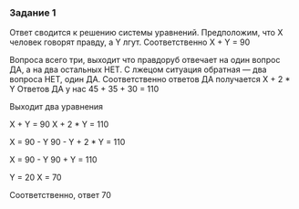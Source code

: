 ### Задание 1

Ответ сводится к решению системы уравнений.
Предположим, что X человек говорят правду, а Y лгут. Соответственно X + Y = 90

Вопроса всего три, выходит что правдоруб отвечает на один вопрос ДА, а на два остальных НЕТ.
С лжецом ситуация обратная — два вопроса НЕТ, один ДА.
Соответственно ответов ДА получается X + 2 * Y
Ответов ДА у нас 45 + 35 + 30 = 110

Выходит два уравнения

X + Y = 90
X + 2 * Y = 110

X = 90 - Y
90 - Y + 2 * Y = 110

X = 90 - Y
90 + Y = 110

Y = 20
X = 70

Соответственно, ответ 70